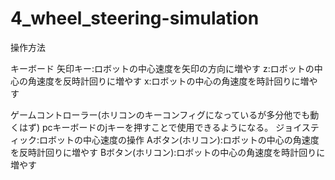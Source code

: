 # 4_wheel_steering-simulation

操作方法

キーボード
矢印キー:ロボットの中心速度を矢印の方向に増やす
z:ロボットの中心の角速度を反時計回りに増やす
x:ロボットの中心の角速度を時計回りに増やす

ゲームコントローラー(ホリコンのキーコンフィグになっているが多分他でも動くはず)
pcキーボードのjキーを押すことで使用できるようになる。
ジョイスティック:ロボットの中心速度の操作
Aボタン(ホリコン):ロボットの中心の角速度を反時計回りに増やす
Bボタン(ホリコン):ロボットの中心の角速度を時計回りに増やす
